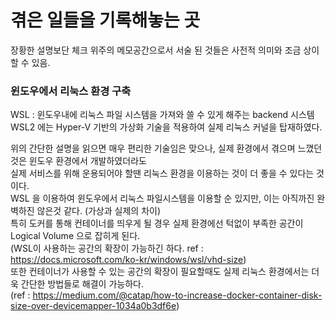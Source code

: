 # 겪은 일들을 기록해놓는 곳 #

장황한 설명보단 체크 위주의 메모공간으로서 서술 된 것들은 사전적 의미와 조금 상이할 수 있음.

### 윈도우에서 리눅스 환경 구축 ###

WSL : 윈도우내에 리눅스 파일 시스템을 가져와 쓸 수 있게 해주는 backend 시스템  
WSL2 에는 Hyper-V 기반의 가상화 기술을 적용하여 실제 리눅스 커널을 탑재하였다.  

위의 간단한 설명을 읽으면 매우 편리한 기술임은 맞으나, 실제 환경에서 겪으며 느꼈던것은 윈도우 환경에서 개발하였더라도  
실제 서비스를 위해 운용되어야 할땐 리눅스 환경을 이용하는 것이 더 좋을 수 있다는 것이다.  
WSL 을 이용하여 윈도우에서 리눅스 파일시스템을 이용할 순 있지만, 이는 아직까진 완벽하진 않은것 같다.  (가상과 실제의 차이)  
특히 도커를 통해 컨테이너를 띄우게 될 경우 실제 환경에선 턱없이 부족한 공간이 Logical Volume 으로 잡히게 된다.  
(WSL이 사용하는 공간의 확장이 가능하긴 하다. ref : https://docs.microsoft.com/ko-kr/windows/wsl/vhd-size)  
또한 컨테이너가 사용할 수 있는 공간의 확장이 필요할때도 실제 리눅스 환경에서는 더욱 간단한 방법들로 해결이 가능하다.  
(ref : https://medium.com/@catap/how-to-increase-docker-container-disk-size-over-devicemapper-1034a0b3df6e)
